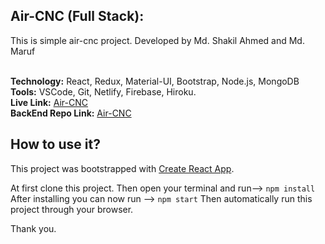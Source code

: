 
## Air-CNC (Full Stack):
This is simple air-cnc project. Developed by Md. Shakil Ahmed and Md. Maruf<br/><br/>


**Technology:** React, Redux, Material-UI, Bootstrap, Node.js, MongoDB<br/>
**Tools:** VSCode, Git, Netlify, Firebase, Hiroku.<br/>
**Live Link:** [Air-CNC](https://doctorsportal-b406a.web.app/ "Air-CNC")<br/>
**BackEnd Repo Link:** [Air-CNC](https://github.com/shakil1206/doctorsPortal-Backend "Air-CNC")<br/>


## How to use it?

This project was bootstrapped with [Create React App](https://github.com/facebook/create-react-app).

At first clone this project. Then open your terminal and run--> `npm install` After installing you can now run --> `npm start` Then automatically run this project through your browser.

Thank you.


